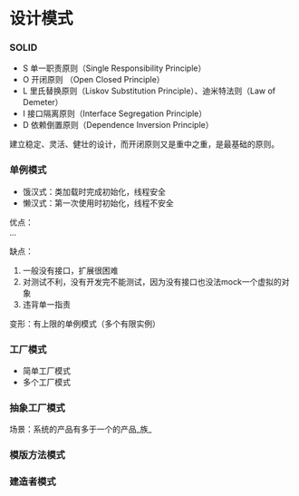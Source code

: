# 设计模式
### SOLID
* S 单一职责原则（Single Responsibility Principle）
* O 开闭原则 （Open Closed Principle）
* L 里氏替换原则（Liskov Substitution Principle）、迪米特法则（Law of Demeter）
* I 接口隔离原则（Interface Segregation Principle）
* D 依赖倒置原则（Dependence Inversion Principle）

建立稳定、灵活、健壮的设计，而开闭原则又是重中之重，是最基础的原则。  

### 单例模式
* 饿汉式：类加载时完成初始化，线程安全
* 懒汉式：第一次使用时初始化，线程不安全

优点：  
...  

缺点：
  1. 一般没有接口，扩展很困难
  2. 对测试不利，没有开发完不能测试，因为没有接口也没法mock一个虚拟的对象
  3. 违背单一指责

变形：有上限的单例模式（多个有限实例）

### 工厂模式
* 简单工厂模式
* 多个工厂模式

### 抽象工厂模式

场景：系统的产品有多于一个的产品_族_   

### 模版方法模式

### 建造者模式
